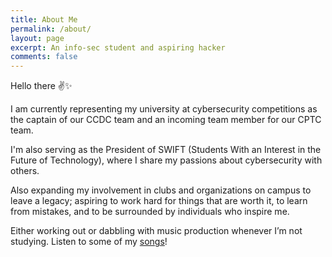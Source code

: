 ```yaml
---
title: About Me
permalink: /about/
layout: page
excerpt: An info-sec student and aspiring hacker
comments: false
---
```

Hello there ✌✨

I am currently representing my university at cybersecurity competitions as the captain of our CCDC team and an incoming team member for our CPTC team.

I'm also serving as the President of SWIFT (Students With an Interest in the Future of Technology), where I share my passions about cybersecurity with others.




Also expanding my involvement in clubs and organizations on campus to leave a legacy; aspiring to work hard for things that are worth it, to learn from mistakes, and to be surrounded by individuals who inspire me.

Either working out or dabbling with music production whenever I’m not studying. Listen to some of my <a href="https://soundcloud.com/fyrworx" target="_blank" rel="noopener">songs</a>!
